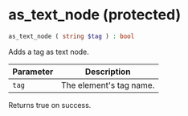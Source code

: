 # as_text_node (protected)

```php
as_text_node ( string $tag ) : bool
```

Adds a tag as text node.

| Parameter | Description
| --------- | -----------
| `tag`     | The element's tag name.

Returns true on success.